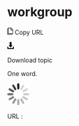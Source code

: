 # workgroup

![Copy URL](media/workgroup/Copy.png)
Copy URL

![Download](media/workgroup/Download.png)

Download topic

One word.

![In progress](media/workgroup/activity-large.gif)

URL :
